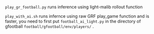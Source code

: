 `play_gr_football.py` runs inference using light-malib rollout function

`play_with_ai.sh` runs infernce using raw GRF play_game function and is faster, you need to first put `football_ai_light.py` 
in the directory of gfootball `football/gfootball/env/players/` .


